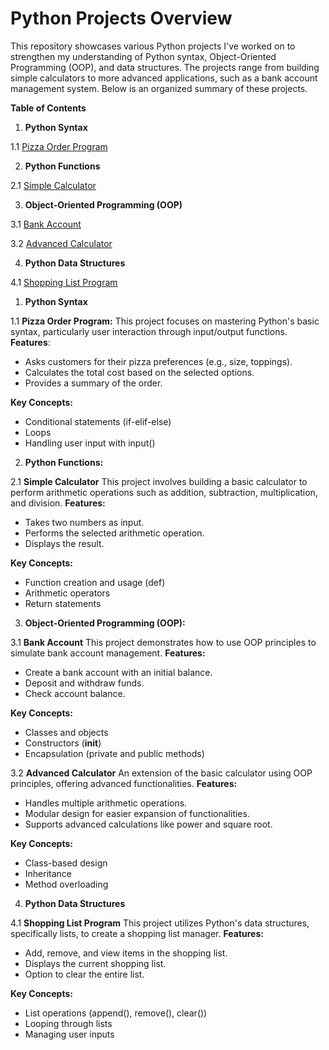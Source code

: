 # Python Projects Overview
This repository showcases various Python projects I've worked on to strengthen my understanding of Python syntax, Object-Oriented Programming (OOP), and data structures. The projects range from building simple calculators to more advanced applications, such as a bank account management system. Below is an organized summary of these projects.

**Table of Contents**
1. **Python Syntax**
   
1.1 [Pizza Order Program](https://github.com/AdeyeniEsther1/Python/blob/main/Basic_Python/PythonSyntax.ipynb)

2. **Python Functions**
   
2.1 [Simple Calculator](https://github.com/AdeyeniEsther1/Python/blob/main/Basic_Python/PythonFunction(BuildingACalculator).ipynb)

3. **Object-Oriented Programming (OOP)**
   
3.1 [Bank Account](https://github.com/AdeyeniEsther1/Python/blob/main/Basic_Python/Creating_a_bank_account(OOP).ipynb)

3.2 [Advanced Calculator](https://github.com/AdeyeniEsther1/Python/blob/main/Basic_Python/Advanced_Calculator(OOP).ipynb)

4. **Python Data Structures**
   
4.1 [Shopping List Program](https://github.com/AdeyeniEsther1/Python/blob/main/Basic_Python/PythonDataStructure.ipynb)


1. **Python Syntax**
   
1.1  **Pizza Order Program:**
This project focuses on mastering Python's basic syntax, particularly user interaction through input/output functions.
**Features**:
- Asks customers for their pizza preferences (e.g., size, toppings).
- Calculates the total cost based on the selected options.
- Provides a summary of the order.
  
**Key Concepts:**
- Conditional statements (if-elif-else)
- Loops
- Handling user input with input()
  
2. **Python Functions:**
   
2.1 **Simple Calculator**
This project involves building a basic calculator to perform arithmetic operations such as addition, subtraction, multiplication, and division.
**Features:**
- Takes two numbers as input.
- Performs the selected arithmetic operation.
- Displays the result.
  
**Key Concepts:**
- Function creation and usage (def)
- Arithmetic operators
- Return statements
  
3. **Object-Oriented Programming (OOP):**
   
3.1 **Bank Account**
This project demonstrates how to use OOP principles to simulate bank account management.
**Features:**
- Create a bank account with an initial balance.
- Deposit and withdraw funds.
- Check account balance.
  
**Key Concepts:**
- Classes and objects
- Constructors (__init__)
- Encapsulation (private and public methods)
  
3.2 **Advanced Calculator**
An extension of the basic calculator using OOP principles, offering advanced functionalities.
**Features:**
- Handles multiple arithmetic operations.
- Modular design for easier expansion of functionalities.
- Supports advanced calculations like power and square root.
  
**Key Concepts:**
- Class-based design
- Inheritance
- Method overloading
  
4. **Python Data Structures**
   
4.1 **Shopping List Program**
This project utilizes Python's data structures, specifically lists, to create a shopping list manager.
**Features:**
- Add, remove, and view items in the shopping list.
- Displays the current shopping list.
- Option to clear the entire list.
  
**Key Concepts:**
- List operations (append(), remove(), clear())
- Looping through lists
- Managing user inputs
